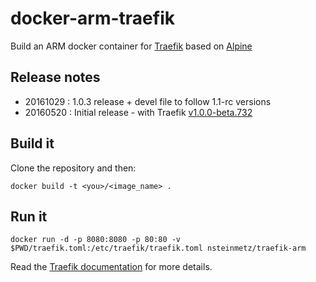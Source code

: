 # docker-arm-traefik

Build an ARM docker container for [Traefik](https://traefik.io/) based on [Alpine](http://alpinelinux.org/)

## Release notes

* 20161029 : 1.0.3 release + devel file to follow 1.1-rc versions
* 20160520 : Initial release - with Traefik [v1.0.0-beta.732](https://github.com/containous/traefik/releases/tag/v1.0.0-beta.732)

## Build it

Clone the repository and then:

```
docker build -t <you>/<image_name> .
```

## Run it

```
docker run -d -p 8080:8080 -p 80:80 -v $PWD/traefik.toml:/etc/traefik/traefik.toml nsteinmetz/traefik-arm
``` 

Read the [Traefik documentation](https://docs.traefik.io/) for more details.

